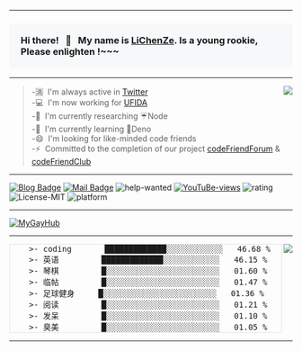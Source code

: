 <!--
**LiChenZe/LiChenZe** is a ✨ _special_ ✨ repository because its `README.md` (this file) appears on your GitHub profile.

Here are some ideas to get you started:

- 🔭 I'm currently working on ...
- 🌱 I'm currently learning ...
- 👯 I'm looking to collaborate on ...
- 🤔 I'm looking for help with ...
- 🈵 I'm always active in 
- 💬 Ask me about ...
- 📫 How to reach me: ...
- 😄 Pronouns: ...
- ⚡ Fun fact: ...
-->

---------------------------------------------------------------------------------------------------------------------------------------------------------------------

<div>
    <h3 style="background-color: F6F8FA; padding: 20px">
        Hi there! &nbsp; 👋 &nbsp; My name is <a href="https://www.leechenze.com">LiChenZe</a>.
        Is a young rookie, Please enlighten !~~~
    </h3>
</div>

---------------------------------------------------------------------------------------------------------------------------------------------------------------------

<img align="right"  src="https://github-readme-stats.vercel.app/api?username=LiChenZe&show_icons=true&theme=cobalt" />   

>-🈵&nbsp;&nbsp;I'm always active in [Twitter](https://mobile.twitter.com/leechense)   
>-💻&nbsp;&nbsp;I'm now working for [UFIDA](https://www.yonyougov.com/)   
>-🔭&nbsp;&nbsp;I'm currently researching ☔Node   
>-🌱&nbsp;&nbsp;I'm currently learning 🦕Deno   
>-😄&nbsp;&nbsp;I'm looking for like-minded code friends   
>-⚡&nbsp;&nbsp;Committed to the completion of our project [codeFriendForum](http://forum.codefriend.icu/) & [codeFriendClub](http://club.codefriend.icu/)

---------------------------------------------------------------------------------------------------------------------------------------------------------------------

[![Blog Badge](https://img.shields.io/badge/blog-25k%20pageview-brightgreen)](https://www.leechenze.com/subset/blog.html)
[![Mail Badge](https://img.shields.io/badge/-leeczyc@gmail.com-c14438?style=flat-square&logo=Gmail&logoColor=white&link=mailto:leeczyc@gmail.com)](mailto:leeczyc@gmail.com)
![help-wanted](https://img.shields.io/badge/%20-help--wanted-%23159818)
[![YouTuBe-views](https://img.shields.io/badge/views--red?logo=youtube&style=social)](https://www.youtube.com/channel/UCtRTxDQgQZNWY5gG0eZNCDw/videos?view_as=subscriber)
![rating](https://img.shields.io/badge/rating-%E2%98%85%E2%98%85%E2%98%85%E2%98%85%C2%BD-brightgreen)
![License-MIT](https://img.shields.io/badge/license-FApache-blue)
![platform](https://img.shields.io/badge/platform-windows%20%7C%20macos%20%7C%20Ubuntu-lightgrey)

---------------------------------------------------------------------------------------------------------------------------------------------------------------------

[![MyGayHub](https://www.leechenze.com/subset/assets/images/world.jpg)](https://www.leechenze.com)   

---------------------------------------------------------------------------------------------------------------------------------------------------------------------

<img align="right" src="https://github-readme-stats.vercel.app/api/top-langs/?username=LiChenZe&layout=compact&theme=cobalt" />   
<pre style="border: 1px solid #E1E4E8">
    >- coding       █████████████░░░░░░░░░░░░   46.68 %    
    >- 英语         █████████████░░░░░░░░░░░░   46.15 %    
    >- 琴棋         █░░░░░░░░░░░░░░░░░░░░░░░░   01.60 %   
    >- 临帖         █░░░░░░░░░░░░░░░░░░░░░░░░   01.47 %    
    >- 足球健身     █░░░░░░░░░░░░░░░░░░░░░░░░   01.36 %    
    >- 阅读         █░░░░░░░░░░░░░░░░░░░░░░░░   01.21 %   
    >- 发呆         █░░░░░░░░░░░░░░░░░░░░░░░░   01.10 %    
    >- 臭美         █░░░░░░░░░░░░░░░░░░░░░░░░   01.05 %    
</pre>

---

















